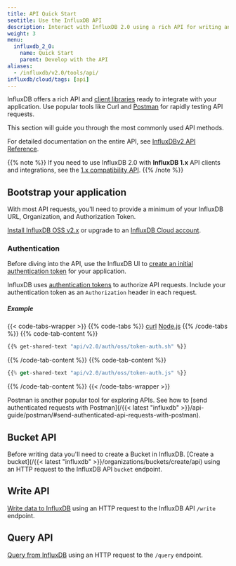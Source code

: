 ```yaml
---
title: API Quick Start
seotitle: Use the InfluxDB API
description: Interact with InfluxDB 2.0 using a rich API for writing and querying data and more.
weight: 3
menu:
  influxdb_2_0:
    name: Quick Start
    parent: Develop with the API
aliases:
  - /influxdb/v2.0/tools/api/
influxdb/cloud/tags: [api]
---
```


InfluxDB offers a rich API and [client libraries](/influxdb/v2.0/api-guide/client-libraries) ready to integrate with your application. Use popular tools like Curl and [Postman](/influxdb/v2.0/api-guide/postman) for rapidly testing API requests.

This section will guide you through the most commonly used API methods.

For detailed documentation on the entire API, see [InfluxDBv2 API Reference](/influxdb/v2.0/reference/api/#influxdb-v2-api-documentation).

{{% note %}}
If you need to use InfluxDB 2.0 with **InfluxDB 1.x** API clients and integrations, see the [1.x compatibility API](/influxdb/v2.0/reference/api/influxdb-1x/).
{{% /note %}}

## Bootstrap your application

With most API requests, you'll need to provide a minimum of your InfluxDB URL, Organization, and Authorization Token.

[Install InfluxDB OSS v2.x](/influxdb/v2.0/install/) or upgrade to
an [InfluxDB Cloud account](/influxdb/cloud/sign-up).

### Authentication

Before diving into the API, use the InfluxDB UI to
[create an initial authentication token](/influxdb/v2.0/security/tokens/create-token/) for your application.

InfluxDB uses [authentication tokens](/influxdb/v2.0/security/tokens/) to authorize API requests.
Include your authentication token as an `Authorization` header in each request.

##### Example

{{< code-tabs-wrapper >}}
{{% code-tabs %}}
[curl](#curl)
[Node.js](#nodejs)
{{% /code-tabs %}}
{{% code-tab-content %}}
```sh
{{% get-shared-text "api/v2.0/auth/oss/token-auth.sh" %}}
```
{{% /code-tab-content %}}
{{% code-tab-content %}}
```js
{{% get-shared-text "api/v2.0/auth/oss/token-auth.js" %}}
```
{{% /code-tab-content %}}
{{< /code-tabs-wrapper >}}

Postman is another popular tool for exploring APIs. See how to [send authenticated requests with Postman](/{{< latest "influxdb" >}}/api-guide/postman/#send-authenticated-api-requests-with-postman).

## Bucket API

Before writing data you'll need to create a Bucket in InfluxDB.
[Create a bucket](/{{< latest "influxdb" >}}/organizations/buckets/create/api) using an HTTP request to the InfluxDB API `bucket` endpoint.

## Write API

[Write data to InfluxDB](/influxdb/v2.0/write-data/developer-tools/api/) using an HTTP request to the InfluxDB API `/write` endpoint.

## Query API

[Query from InfluxDB](/influxdb/v2.0/query-data/execute-queries/influx-api/) using an HTTP request to the `/query` endpoint.
